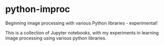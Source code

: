 # python-improc
Beginning image processing with various Python libraries - experimental!

This is a collection of Jupyter notebooks, with my experiments in learning image processing using various python libraries. 

